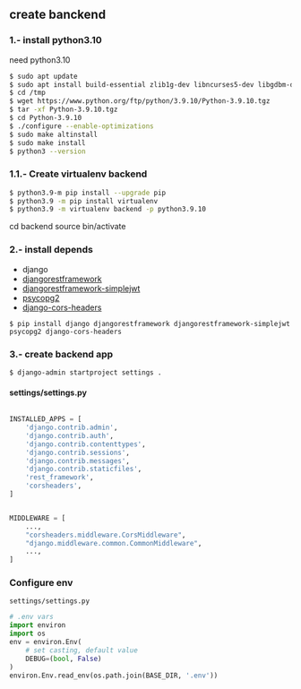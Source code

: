 
## create banckend

### 1.- install python3.10
need python3.10
```bash
$ sudo apt update
$ sudo apt install build-essential zlib1g-dev libncurses5-dev libgdbm-dev libnss3-dev libssl-dev libreadline-dev libffi-dev wget
$ cd /tmp
$ wget https://www.python.org/ftp/python/3.9.10/Python-3.9.10.tgz
$ tar -xf Python-3.9.10.tgz
$ cd Python-3.9.10
$ ./configure --enable-optimizations
$ sudo make altinstall
$ sudo make install
$ python3 --version
```

### 1.1.- Create virtualenv backend

```bash
$ python3.9-m pip install --upgrade pip
$ python3.9 -m pip install virtualenv
$ python3.9 -m virtualenv backend -p python3.9.10
```
cd backend
source bin/activate

### 2.- install depends

- django
- [djangorestframework](https://www.django-rest-framework.org/)
- [djangorestframework-simplejwt](https://pypi.org/project/djangorestframework-simplejwt/)
- [psycopg2](https://pypi.org/project/psycopg2/)
- [django-cors-headers](https://pypi.org/project/django-cors-headers/)

`$ pip install django djangorestframework djangorestframework-simplejwt psycopg2 django-cors-headers`




### 3.- create backend app

`$ django-admin startproject settings .`

#### settings/settings.py
```python
```

```python
INSTALLED_APPS = [
    'django.contrib.admin',
    'django.contrib.auth',
    'django.contrib.contenttypes',
    'django.contrib.sessions',
    'django.contrib.messages',
    'django.contrib.staticfiles',
    'rest_framework',
    'corsheaders',
]


MIDDLEWARE = [
    ...,
    "corsheaders.middleware.CorsMiddleware",
    "django.middleware.common.CommonMiddleware",
    ...,
]
```

### Configure env

`settings/settings.py`

```python
# .env vars
import environ                     
import os
env = environ.Env(                
    # set casting, default value
    DEBUG=(bool, False)         
)
environ.Env.read_env(os.path.join(BASE_DIR, '.env'))  
```


